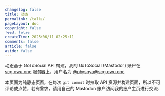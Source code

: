 ```yaml
---
changelog: false
title: 动态
permalink: /talks/
pageLayout: doc
copyright: false
feed: false
createTime: 2025/06/11 02:25:11
comments: false
article: false
aside: false
---
```


<Talks />

动态基于 GoToSocial API 构建，我的 GoToSocial (Mastodon) 账户在 [scg.owu.one](https://scg.owu.one/) 服务器上，用户名为 [@physnya@scg.owu.one](https://scg.owu.one/@physnya).

本页面为纯静态页面，在每次 `git commit` 时拉取 API 资源并构建页面，所以不可评论或点赞，若有需求，请用自己的 Mastodon 账户访问我的账户主页进行交流.